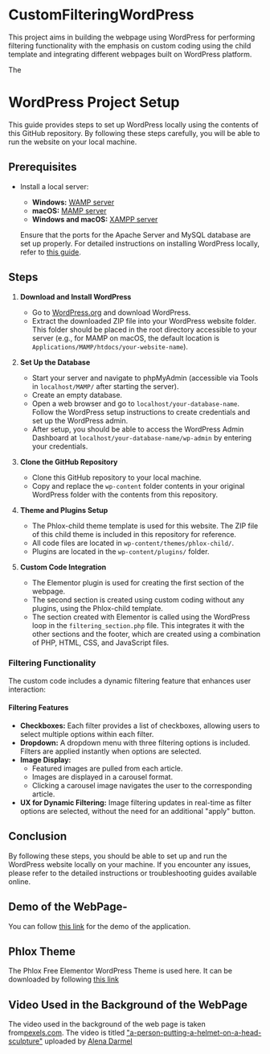 # CustomFilteringWordPress
This project aims in building the webpage using WordPress for performing filtering functionality with the emphasis on custom coding using the child template and integrating different webpages built on WordPress platform.

The 

# WordPress Project Setup

This guide provides steps to set up WordPress locally using the contents of this GitHub repository. By following these steps carefully, you will be able to run the website on your local machine.

## Prerequisites

- Install a local server:
  - **Windows:** [WAMP server](http://www.wampserver.com/en/)
  - **macOS:** [MAMP server](https://www.mamp.info/en/)
  - **Windows and macOS:** [XAMPP server](https://www.apachefriends.org/index.html)
  
  Ensure that the ports for the Apache Server and MySQL database are set up properly. For detailed instructions on installing WordPress locally, refer to [this guide](https://www.hostinger.com/tutorials/install-wordpress-locally).

## Steps

1. **Download and Install WordPress**
   - Go to [WordPress.org](https://wordpress.org/) and download WordPress.
   - Extract the downloaded ZIP file into your WordPress website folder. This folder should be placed in the root directory accessible to your server (e.g., for MAMP on macOS, the default location is `Applications/MAMP/htdocs/your-website-name`).

2. **Set Up the Database**
   - Start your server and navigate to phpMyAdmin (accessible via Tools in `localhost/MAMP/` after starting the server).
   - Create an empty database.
   - Open a web browser and go to `localhost/your-database-name`. Follow the WordPress setup instructions to create credentials and set up the WordPress admin.
   - After setup, you should be able to access the WordPress Admin Dashboard at `localhost/your-database-name/wp-admin` by entering your credentials.

3. **Clone the GitHub Repository**
   - Clone this GitHub repository to your local machine.
   - Copy and replace the `wp-content` folder contents in your original WordPress folder with the contents from this repository.

4. **Theme and Plugins Setup**
   - The Phlox-child theme template is used for this website. The ZIP file of this child theme is included in this repository for reference.
   - All code files are located in `wp-content/themes/phlox-child/`.
   - Plugins are located in the `wp-content/plugins/` folder.

5. **Custom Code Integration**
   - The Elementor plugin is used for creating the first section of the webpage.
   - The second section is created using custom coding without any plugins, using the Phlox-child template.
   - The section created with Elementor is called using the WordPress loop in the `filtering_section.php` file. This integrates it with the other sections and the footer, which are created using a combination of PHP, HTML, CSS, and JavaScript files.

### Filtering Functionality

The custom code includes a dynamic filtering feature that enhances user interaction:

#### Filtering Features
- **Checkboxes:** Each filter provides a list of checkboxes, allowing users to select multiple options within each filter.
- **Dropdown:** A dropdown menu with three filtering options is included. Filters are applied instantly when options are selected.
- **Image Display:**
  - Featured images are pulled from each article.
  - Images are displayed in a carousel format.
  - Clicking a carousel image navigates the user to the corresponding article.
- **UX for Dynamic Filtering:** Image filtering updates in real-time as filter options are selected, without the need for an additional "apply" button.


## Conclusion

By following these steps, you should be able to set up and run the WordPress website locally on your machine. If you encounter any issues, please refer to the detailed instructions or troubleshooting guides available online.

## Demo of the WebPage-

You can follow [this link](#) for the demo of the application. 

## Phlox Theme

The Phlox Free Elementor WordPress Theme is used here. It can be downloaded by following [this link](https://www.phlox.pro/)

## Video Used in the Background of the WebPage

The video used in the background of the web page is taken from[pexels.com](https://www.pexels.com/). The video is titled ["a-person-putting-a-helmet-on-a-head-sculpture"](https://www.pexels.com/video/a-person-putting-a-helmet-on-a-head-sculpture-7237098/) uploaded by [Alena Darmel](https://www.pexels.com/@a-darmel/)



